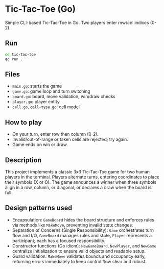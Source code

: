 # Tic-Tac-Toe (Go)

Simple CLI-based Tic-Tac-Toe in Go. Two players enter row/col indices (0-2).

## Run
```bash
cd tic-tac-toe
go run .
```

## Files
- `main.go`: starts the game
- `game.go`: game loop and turn switching
- `board.go`: board, move validation, win/draw checks
- `player.go`: player entity
- `cell.go`, `cell-type.go`: cell model

## How to play
- On your turn, enter row then column (0-2).
- Invalid/out-of-range or taken cells are rejected; try again.
- Game ends on win or draw.

## Description
This project implements a classic 3x3 Tic-Tac-Toe game for two human players in the terminal. Players alternate turns, entering coordinates to place their symbols (X or O). The game announces a winner when three symbols align in a row, column, or diagonal, or declares a draw when the board is full.

## Design patterns used
- Encapsulation: `GameBoard` hides the board structure and enforces rules via methods like `MakeMove`, preventing invalid state changes.
- Separation of Concerns (Single Responsibility): `Game` orchestrates turn flow and I/O, `GameBoard` manages rules and state, `Player` represents a participant; each has a focused responsibility.
- Constructor functions (Go idiom): `NewGameBoard`, `NewPlayer`, and `NewGame` centralize initialization to ensure valid objects and readable setup.
- Guard validation: `MakeMove` validates bounds and occupancy early, returning errors immediately to keep control flow clear and robust.
